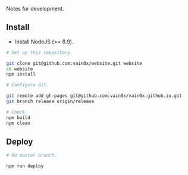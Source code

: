 Notes for development.

## Install

- Install NodeJS (>= 8.9).

```sh
# Set up this repository.

git clone git@github.com:vain0x/website.git website
cd website
npm install

# Configure Git.

git remote add gh-pages git@github.com:vain0x/vain0x.github.io.git
git branch release origin/release

# Check.
npm build
npm clean
```

## Deploy

```sh
# On master branch.

npm run deploy
```
